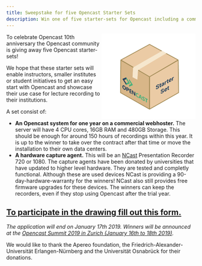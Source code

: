 ```yaml
---
title: Sweepstake for five Opencast Starter Sets
description: Win one of five starter-sets for Opencast including a commercially hosted Opencast for one year and a capture agent.
---
```


<img class="fullsizebox-image" src="assets/img/starter-set.png" alt="Starter Set package" style="float:right; width:250px">

To celebrate Opencast 10th anniversary the Opencast community is giving away five Opencast starter-sets!

We hope that these starter sets will enable instructors, smaller institutes or student initiatives to get an easy start with Opencast and showcase their use case for lecture recording to their institutions. 

A set consist of:

* **An Opencast system for one year on a commercial webhoster.** The server will have 4 CPU cores, 16GB RAM and 480GB Storage. This should be enough for around 150 hours of recordings within this year. It is up to the winner to take over the contract after that time or move the installation to their own data centers.  
* **A hardware capture agent.** This will be an [NCast](https://www.ncast.com/) Presentation Recorder 720 or 1080. The capture agents have been donated by universities that have updated to higher level hardware. They are tested and completly functional. Although these are used devices NCast is providing a 90-day-hardware-warranty for the winners! NCast also still provides free firmware upgrades for these devices. The winners can keep the recorders, even if they stop using Opencast after the trial year.

## [To participate in the drawing fill out this form.](https://goo.gl/forms/1jLKAlXaelX5Lqqd2) 

*The application will end on January 17th 2019. Winners will be announced at the [Opencast Summit 2019 in Zurich (January 16th to 18th 2019)](https://blogs.ethz.ch/opencast2019/).*

We would like to thank the Apereo foundation, the Friedrich-Alexander-Universität Erlangen-Nürnberg and the Universität Osnabrück for their donations.
